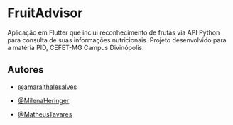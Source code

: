 
# FruitAdvisor


Aplicação em Flutter que inclui reconhecimento de frutas via API Python para consulta de suas informações nutricionais.
Projeto desenvolvido para a matéria PID, CEFET-MG Campus Divinópolis.
## Autores

- [@amaralthalesalves](https://www.github.com/amaralthalesalves)

- [@MilenaHeringer](https://www.github.com/MilenaHeringer)

- [@MatheusTavares](https://github.com/MatheusTavaresDeBessas)
